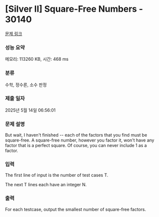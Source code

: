# [Silver II] Square-Free Numbers - 30140 

[문제 링크](https://www.acmicpc.net/problem/30140) 

### 성능 요약

메모리: 113260 KB, 시간: 468 ms

### 분류

수학, 정수론, 소수 판정

### 제출 일자

2025년 5월 14일 06:56:01

### 문제 설명

<p>But wait, I haven't finished -- each of the factors that you find must be square-free.  A square-free number, however you factor it, won't have any factor that is a perfect square.  Of course, you can never include 1 as a factor.</p>

### 입력 

 <p>The first line of input is the number of test cases T.</p>

<p>The next T lines each have an integer N.</p>

### 출력 

 <p>For each testcase, output the smallest number of square-free factors.</p>

